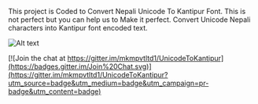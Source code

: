 This project is Coded to Convert Nepali Unicode To Kantipur Font.
This is not perfect but you can help us to Make it perfect.
Convert Unicode Nepali characters into Kantipur font encoded text.

![Alt text](https://raw.githubusercontent.com/mkmpvtltd1/UnicodeToKantipur/master/UnicodeToKantipur/UnicodeToKantipurTestData/Screen.png "Main Screen")


[![Join the chat at https://gitter.im/mkmpvtltd1/UnicodeToKantipur](https://badges.gitter.im/Join%20Chat.svg)](https://gitter.im/mkmpvtltd1/UnicodeToKantipur?utm_source=badge&utm_medium=badge&utm_campaign=pr-badge&utm_content=badge)